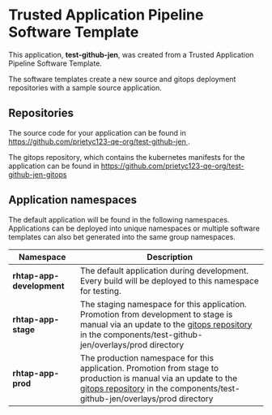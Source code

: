 # Trusted Application Pipeline Software Template

This application, **test-github-jen**, was created from a Trusted Application Pipeline Software Template.

The software templates create a new source and gitops deployment repositories with a sample source application. 

## Repositories

The source code for your application can be found in [https://github.com/prietyc123-qe-org/test-github-jen ](https://github.com/prietyc123-qe-org/test-github-jen ).
 
The gitops repository, which contains the kubernetes manifests for the application can be found in 
[https://github.com/prietyc123-qe-org/test-github-jen-gitops ](https://github.com/prietyc123-qe-org/test-github-jen-gitops ) 

## Application namespaces 

The default application will be found in the following namespaces. Applications can be deployed into unique namespaces or multiple software templates can also bet generated into the same group namespaces.  

|  Namespace   |  Description   |  
| -------- | -------- |   
| **rhtap-app-development** | The default application during development. Every build will be deployed to this namespace for testing. | 
| **rhtap-app-stage** | The staging namespace for this application. Promotion from development to stage is manual via an update to the [gitops repository](https://github.com/prietyc123-qe-org/test-github-jen-gitops ) in the components/test-github-jen/overlays/prod directory |  
| **rhtap-app-prod** | The production namespace for this application. Promotion from stage to production is manual via an update to the [gitops repository](https://github.com/prietyc123-qe-org/test-github-jen-gitops ) in the components/test-github-jen/overlays/prod directory | 